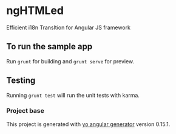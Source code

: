 # ngHTMLed
Efficient i18n Transltion for Angular JS framework

## To run the sample app

Run `grunt` for building and `grunt serve` for preview.

## Testing

Running `grunt test` will run the unit tests with karma.

### Project base
This project is generated with [yo angular generator](https://github.com/yeoman/generator-angular)
version 0.15.1.